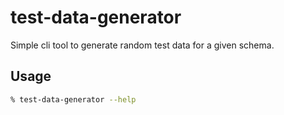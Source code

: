 # test-data-generator

Simple cli tool to generate random test data for a given schema.

## Usage

```bash
% test-data-generator --help
```
